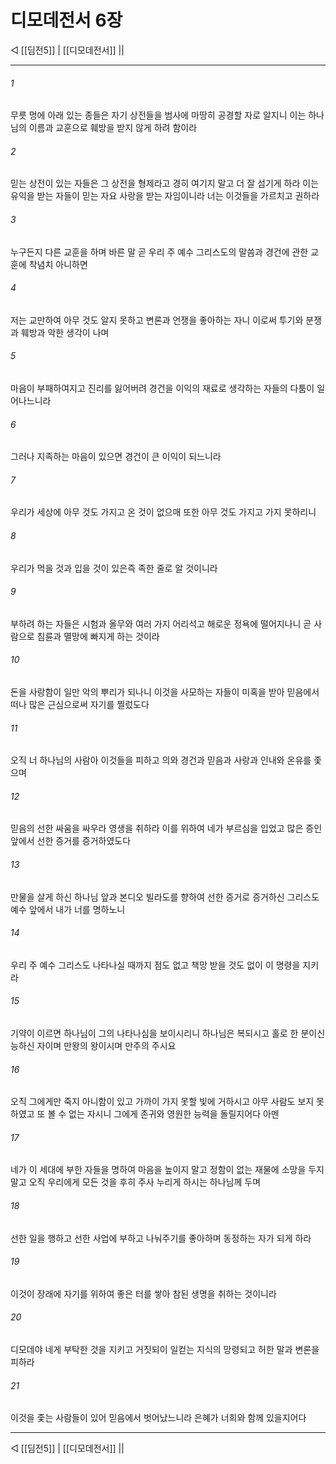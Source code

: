 # 디모데전서 6장

◁ [[딤전5]] | [[디모데전서]] ||
***

###### 1
무릇 멍에 아래 있는 종들은 자기 상전들을 범사에 마땅히 공경할 자로 알지니 이는 하나님의 이름과 교훈으로 훼방을 받지 않게 하려 함이라

###### 2
믿는 상전이 있는 자들은 그 상전을 형제라고 경히 여기지 말고 더 잘 섬기게 하라 이는 유익을 받는 자들이 믿는 자요 사랑을 받는 자임이니라 너는 이것들을 가르치고 권하라

###### 3
누구든지 다른 교훈을 하며 바른 말 곧 우리 주 예수 그리스도의 말씀과 경건에 관한 교훈에 착념치 아니하면

###### 4
저는 교만하여 아무 것도 알지 못하고 변론과 언쟁을 좋아하는 자니 이로써 투기와 분쟁과 훼방과 악한 생각이 나며

###### 5
마음이 부패하여지고 진리를 잃어버려 경건을 이익의 재료로 생각하는 자들의 다툼이 일어나느니라

###### 6
그러나 지족하는 마음이 있으면 경건이 큰 이익이 되느니라

###### 7
우리가 세상에 아무 것도 가지고 온 것이 없으매 또한 아무 것도 가지고 가지 못하리니

###### 8
우리가 먹을 것과 입을 것이 있은즉 족한 줄로 알 것이니라

###### 9
부하려 하는 자들은 시험과 올무와 여러 가지 어리석고 해로운 정욕에 떨어지나니 곧 사람으로 침륜과 멸망에 빠지게 하는 것이라

###### 10
돈을 사랑함이 일만 악의 뿌리가 되나니 이것을 사모하는 자들이 미혹을 받아 믿음에서 떠나 많은 근심으로써 자기를 찔렀도다

###### 11
오직 너 하나님의 사람아 이것들을 피하고 의와 경건과 믿음과 사랑과 인내와 온유를 좇으며

###### 12
믿음의 선한 싸움을 싸우라 영생을 취하라 이를 위하여 네가 부르심을 입었고 많은 증인 앞에서 선한 증거를 증거하였도다

###### 13
만물을 살게 하신 하나님 앞과 본디오 빌라도를 향하여 선한 증거로 증거하신 그리스도 예수 앞에서 내가 너를 명하노니

###### 14
우리 주 예수 그리스도 나타나실 때까지 점도 없고 책망 받을 것도 없이 이 명령을 지키라

###### 15
기약이 이르면 하나님이 그의 나타나심을 보이시리니 하나님은 복되시고 홀로 한 분이신 능하신 자이며 만왕의 왕이시며 만주의 주시요

###### 16
오직 그에게만 죽지 아니함이 있고 가까이 가지 못할 빛에 거하시고 아무 사람도 보지 못하였고 또 볼 수 없는 자시니 그에게 존귀와 영원한 능력을 돌릴지어다 아멘

###### 17
네가 이 세대에 부한 자들을 명하여 마음을 높이지 말고 정함이 없는 재물에 소망을 두지 말고 오직 우리에게 모든 것을 후히 주사 누리게 하시는 하나님께 두며

###### 18
선한 일을 행하고 선한 사업에 부하고 나눠주기를 좋아하며 동정하는 자가 되게 하라

###### 19
이것이 장래에 자기를 위하여 좋은 터를 쌓아 참된 생명을 취하는 것이니라

###### 20
디모데야 네게 부탁한 것을 지키고 거짓되이 일컫는 지식의 망령되고 허한 말과 변론을 피하라

###### 21
이것을 좇는 사람들이 있어 믿음에서 벗어났느니라 은혜가 너희와 함께 있을지어다

***
◁ [[딤전5]] | [[디모데전서]] ||